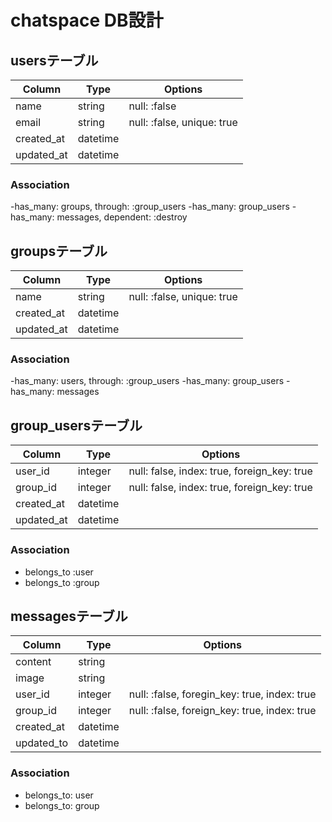 # chatspace DB設計

## usersテーブル
|Column|Type|Options|
|------|----|-------|
|name|string|null: :false|
|email|string|null: :false, unique: true|
|created_at|datetime|
|updated_at|datetime|

### Association
-has_many: groups, through: :group_users
-has_many: group_users
-has_many: messages, dependent: :destroy


## groupsテーブル
|Column|Type|Options|
|------|----|-------|
|name|string|null: :false, unique: true|
|created_at|datetime|
|updated_at|datetime|

### Association
-has_many: users, through: :group_users
-has_many: group_users
-has_many: messages

## group_usersテーブル
|Column|Type|Options|
|------|----|-------|
|user_id|integer|null: false, index: true, foreign_key: true|
|group_id|integer|null: false, index: true, foreign_key: true|
|created_at|datetime|
|updated_at|datetime|

### Association
- belongs_to :user
- belongs_to :group

## messagesテーブル
|Column|Type|Options|
|------|----|-------|
|content|string|
|image|string|
|user_id|integer|null: :false, foregin_key: true, index: true|
|group_id|integer|null: :false, foreign_key: true, index: true|
|created_at|datetime|
|updated_to|datetime|

### Association
- belongs_to: user
- belongs_to: group